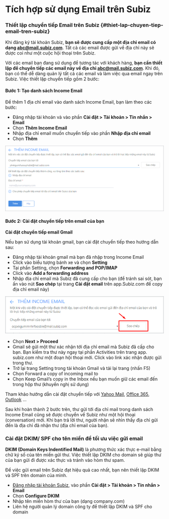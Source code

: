 # Tích hợp sử dụng Email trên Subiz

### Thiết lập chuyển tiếp Email trên Subiz {#thiet-lap-chuyen-tiep-email-tren-subiz}

Khi đăng ký tài khoản Subiz, **bạn sẽ được cung cấp một địa chỉ email có dạng abc@mail.subiz.com**. Tất cả các email được gửi về địa chỉ này sẽ được coi như một cuộc hội thoại trên Subiz.

Với các email bạn đang sử dụng để tương tác với khách hàng, **bạn cần thiết lập để chuyển tiếp các email này về địa chỉ abc@mail.subiz.com**. Khi đó, bạn có thể dễ dàng quản lý tất cả các email và làm việc qua email ngay trên Subiz. Việc thiết lập chuyển tiếp gồm 2 bước:

#### **Bước 1: Tạo danh sách Income Email**

Để thêm 1 địa chỉ email vào danh sách Income Email, bạn làm theo các bước:

* Đăng nhập tài khoản và vào phần **Cài đặt &gt; Tài khoản &gt; Tin nhắn &gt; Email**
* Chọn **Thêm Income Email**
* Nhập địa chỉ email muốn chuyển tiếp vào phần **Nhập địa chỉ email**
* Chọn **Thêm**

![Th&#xEA;m &#x111;&#x1ECB;a ch&#x1EC9; email v&#xE0;o danh s&#xE1;ch Income Email](../../.gitbook/assets/new-income-email.png)

#### **Bước 2: Cài đặt chuyển tiếp trên email của bạn**

**Cài đặt chuyển tiếp email Gmail**

Nếu bạn sử dụng tài khoản gmail, bạn cài đặt chuyển tiếp theo hướng dẫn sau:

* Đăng nhập tài khoản gmail mà bạn đã nhập trong Income Email
* Click vào biểu tượng bánh xe và chọn **Setting**
* Tại phần Setting, chọn **Forwarding and POP/IMAP**
* Click vào **Add a forwarding address**
* Nhập địa chỉ email mà Subiz đã cung cấp cho bạn \(để tránh sai sót, bạn ấn vào nút **Sao chép** tại trang **Cài đặt email** trên app.Subiz.com để copy địa chỉ email này\)​

![Sao ch&#xE9;p &#x111;&#x1ECB;a ch&#x1EC9; email Subiz cung c&#x1EA5;p cho b&#x1EA1;n](../../.gitbook/assets/button-copy-email.png)

* Chọn **Next &gt; Proceed**
* Gmail sẽ gửi một thư xác nhận tới địa chỉ email mà Subiz đã cấp cho bạn. Bạn kiểm tra thư này ngay tại phần Activities trên trang app. subiz.com như một đoạn hội thoại mới. Click vào link xác nhận được gửi trong thư.
* Trở lại trang Setting trong tài khoản Gmail và tải lại trang \(nhấn F5\)
* Chọn Forward a copy of incoming mail to
* Chọn Keep Gmail’s copy in the Inbox nếu bạn muốn giữ các email đến trong hộp thư \(khuyến nghị sử dụng\)

Tham khảo hướng dẫn cài đặt chuyển tiếp với [Yahoo Mail](https://help.yahoo.com/kb/SLN22028.html), [Office 365](https://support.office.com/en-us/article/forward-email-from-office-365-to-another-email-account-1ed4ee1e-74f8-4f53-a174-86b748ff6a0e), [Outlook](https://support.office.com/en-us/article/turn-on-automatic-forwarding-in-outlook-on-the-web-7f2670a1-7fff-4475-8a3c-5822d63b0c8e) …

Sau khi hoàn thành 2 bước trên, thư gửi tới địa chỉ mail trong danh sách Income Email cũng sẽ được chuyển về Subiz như một hội thoại \(conversation\) mới. Khi bạn trả lời thư, người nhận sẽ nhìn thấy địa chỉ gửi đến là địa chỉ đã nhận thư \(địa chỉ email của bạn\).

### ​Cài đặt DKIM/ SPF cho tên miền để tối ưu việc gửi email

**DKIM \(Domain Keys Indentified Mail\)** là phương thức xác thực e-mail bằng chữ ký số của tên miền gửi thư. Việc thiết lập DKIM cho domain sẽ giúp thư của bạn gửi đi được xác thực và tránh vào hòm thư spam.

Để việc gửi email trên Subiz đạt hiệu quả cao nhất, bạn nên thiết lập DKIM và SPF trên domain của mình.

* ​[Đăng nhập tài khoản Subiz](http://app.subiz.com/), vào phần **Cài đặt &gt; Tài khoản &gt; Tin nhắn &gt; Email**
* Chọn **Configure DKIM**
* Nhập tên miền hòm thư của bạn \(dạng company.com\)
* Liên hệ người quản lý domain công ty để thiết lập DKIM và SPF cho domain



